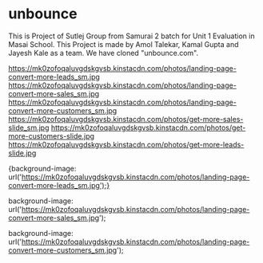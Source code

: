 # unbounce
This is Project of Sutlej Group from Samurai 2 batch for Unit 1 Evaluation in Masai School.
This Project is made by Amol Talekar, Kamal Gupta and Jayesh Kale as a team. We have cloned "unbounce.com".




https://mk0zofoqaluvgdskgvsb.kinstacdn.com/photos/landing-page-convert-more-leads_sm.jpg
https://mk0zofoqaluvgdskgvsb.kinstacdn.com/photos/landing-page-convert-more-sales_sm.jpg
https://mk0zofoqaluvgdskgvsb.kinstacdn.com/photos/landing-page-convert-more-customers_sm.jpg
https://mk0zofoqaluvgdskgvsb.kinstacdn.com/photos/get-more-sales-slide_sm.jpg
https://mk0zofoqaluvgdskgvsb.kinstacdn.com/photos/get-more-customers-slide.jpg
https://mk0zofoqaluvgdskgvsb.kinstacdn.com/photos/get-more-leads-slide.jpg


 {background-image: url('https://mk0zofoqaluvgdskgvsb.kinstacdn.com/photos/landing-page-convert-more-leads_sm.jpg');}

background-image: url('https://mk0zofoqaluvgdskgvsb.kinstacdn.com/photos/landing-page-convert-more-sales_sm.jpg');

background-image: url('https://mk0zofoqaluvgdskgvsb.kinstacdn.com/photos/landing-page-convert-more-customers_sm.jpg');
